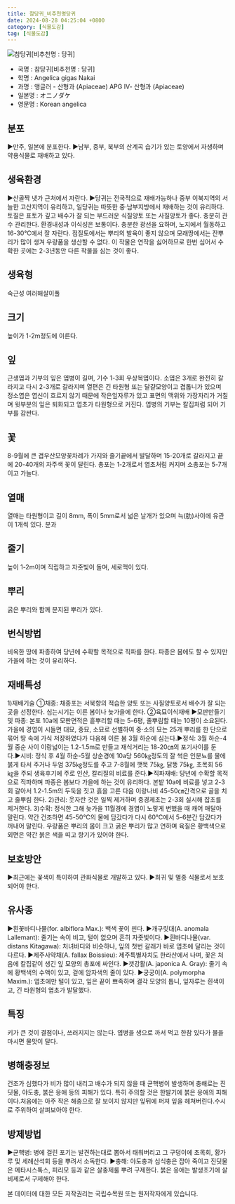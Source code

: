 ```yaml
---
title: 참당귀_비추천명당귀
date: 2024-08-28 04:25:04 +0800
category: [식물도감]
tag: [식물도감]
---
```




![참당귀[비추천명 : 당귀]](/fileUpload/plants/basic/Umbelliferae/Angelica/7355/1_th2.JPG)
- 국명 : 참당귀[비추천명 : 당귀]
- 학명 : Angelica gigas Nakai
- 과명 : 앵글러 - 산형과 (Apiaceae) APG Ⅳ- 산형과 (Apiaceae)
- 일본명 : オニノダケ
- 영문명 : Korean angelica


## 분포
▶만주, 일본에 분포한다.▶남부, 중부, 북부의 산계곡 습기가 있는 토양에서 자생하며 약용식물로 재배하고 있다.
## 생육환경
▶산골짝 냇가 근처에서 자란다. ▶당귀는 전국적으로 재배가능하나 중부 이북지역의 서늘한 고산지역이 유리하고, 일당귀는 따뜻한 중·남부지방에서 재배하는 것이 유리하다. 토질은 표토가 깊고 배수가 잘 되는 부드러운 식질양토 또는 사질양토가 좋다. 충분히 관수 관리한다. 환경내성과 이식성은 보통이다. 충분한 광선을 요하며, 노지에서 월동하고 16-30℃에서 잘 자란다. 점질토에서는 뿌리의 발육이 좋지 않으며 모래땅에서는 잔뿌리가 많이 생겨 우량품을 생산할 수 없다. 이 작물은 연작을 싫어하므로 한번 심어서 수확한 곳에는 2-3년동안 다른 작물을 심는 것이 좋다.
## 생육형
숙근성 여러해살이풀
## 크기
높이가 1-2m정도에 이른다.
## 잎
근생엽과 기부의 잎은 엽병이 길며, 기수 1-3회 우상복엽이다. 소엽은 3개로 완전히 갈라지고 다시 2-3개로 갈라지며 열편은 긴 타원형 또는 달걀모양이고 겹톱니가 있으며 정소엽은 엽신이 흐르지 않기 때문에 작은잎자루가 있고 표면의 맥위와 가장자리가 거칠며 윗부분의 잎은 퇴화되고 엽초가 타원형으로 커진다. 엽병의 기부는 칼집처럼 되어 기부를 감싼다.
## 꽃
8-9월에 큰 겹우산모양꽃차례가 가지와 줄기끝에서 발달하며 15-20개로 갈라지고 끝에 20-40개의 자주색 꽃이 달린다. 총포는 1-2개로서 엽초처럼 커지며 소총포는 5-7개이고 가늘다.
## 열매
열매는 타원형이고 길이 8mm, 폭이 5mm로서 넓은 날개가 있으며 늑(肋)사이에 유관이 1개씩 있다. 분과
## 줄기
높이 1-2m이며 직립하고 자줏빛이 돌며, 세로맥이 있다.
## 뿌리
굵은 뿌리와 함께 분지된 뿌리가 있다.
## 번식방법
비옥한 땅에 파종하여 당년에 수확할 목적으로 직파를 한다. 파종은 봄에도 할 수 있지만 가을에 하는 것이 유리하다.
## 재배특성
1)재배기술①채종: 채종포는 서북향의 적습한 양토 또는 사질양토로서 배수가 잘 되는 곳을 선정한다. 심는시기는 이른 봄이나 늦가을에 한다.②육묘이식재배 ▶모판만들기 및 파종: 본포 10a에 모판면적은 흩뿌리할 때는 5-6평, 줄뿌림할 때는 10평이 소요된다. 가을에 경엽이 시들면 대묘, 중묘, 소묘로 선별하여 중·소의 묘는 25개 뿌리를 한 단으로 묶어 땅 속에 가식 저장하였다가 다음해 이른 봄 3월 하순에 심는다.▶정식: 3월 하순-4월 중순 사이 이랑넓이는 1.2-1.5m로 만들고 재식거리는 18-20㎝의 포기사이를 둔다.▶시비: 정식 후 4월 하순-5월 상순경에 10a당 560㎏정도의 잘 썩은 인분뇨를 물에 붉게 타서 주거나 두엄 375㎏정도를 주고 7-8월에 깻묵 75㎏, 닭똥 75㎏, 초목회 56㎏을 주되 생육후기에 주로 인산, 칼리질의 비료를 준다.▶직파재배: 당년에 수확할 목적으로 직파하며 파종은 봄보다 가을에 하는 것이 유리하다. 본밭 10a에 비료를 넣고 2-3회 갈아서 1.2-1.5m의 두둑을 짓고 흙을 고른 다음 이랑나비 45-50㎝간격으로 골을 치고 줄뿌림 한다. 2)관리: 웃자란 것은 일찍 제거하며 중경제초는 2-3회 실시해 잡초를 제거한다. 3)수확: 정식한 그해 늦가을 11월경에 경엽이 노랗게 변했을 때 캐어 매달아 말린다. 약간 건조하면 45-50℃의 물에 담갔다가 다시 60℃에서 5-6분간 담갔다가 꺼내어 말린다. 우량품은 뿌리의 몸이 크고 굵은 뿌리가 많고 연하며 육질은 황백색으로 외면은 약간 붉은 색을 띠고 향기가 있어야 한다.
## 보호방안
▶최근에는 꽃색이 특이하여 관화식물로 개발하고 있다.▶희귀 및 멸종 식물로서 보호되어야 한다.
## 유사종
▶흰꽃바디나물(for. albiflora Max.): 백색 꽃이 핀다.▶개구릿대(A. anomala Lallemant): 줄기는 속이 비고, 털이 없으며 흔히 자줏빛이다. ▶흰바디나물(var. distans Kitagawa): 처녀바디와 비슷하나, 잎의 첫번 갈래가 바로 엽초에 달리는 것이 다르다.▶제주사약채(A. fallax Boissieu): 제주특별자치도 한라산에서 나며, 꽃은 처음에 칼집같이 생긴 잎 모양의 총포에 싸인다.▶갯강활(A. japonica A. Gray): 줄기 속에 황백색의 수액이 있고, 겉에 암자색의 줄이 있다. ▶궁궁이(A. polymorpha Maxim.): 엽초에만 털이 있고, 잎은 끝이 뾰족하며 결각 모양의 톱니, 잎자루는 흰색이고, 긴 타원형의 엽초가 발달했다.
## 특징
키가 큰 것이 결점이나, 쓰러지지는 않는다. 엽병을 생으로 까서 먹고 한참 있다가 물을 마시면 물맛이 달다.
## 병해충정보
건조가 심했다가 비가 많이 내리고 배수가 되지 않을 때 균핵병이 발생하며 충해로는 진딧물, 야도충, 붉은 응애 등의 피해가 있다. 특히 주의할 것은 한발기에 붉은 응애의 피해이다.처음에는 아주 작은 해충으로 잘 보이지 않지만 잎뒤에 퍼져 잎을 헤쳐버린다.수시로 주위하여 살펴보아야 한다.
## 방제방법
▶균핵병: 병에 걸린 포기는 발견하는대로 뽑아서 태워버리고 그 구덩이에 초목회, 황가루 및 세례산석회 등을 뿌려서 소독한다.▶충해: 야도충과 심식충은 잡아 죽이고 진딧물은 메타시스톡스, 피리모 등과 같은 살충제룰 뿌려 구제한다. 붉은 응애는 발생초기에 살비제로서 구제해야 한다.






본 데이터에 대한 모든 저작권리는 국립수목원 또는 원저작자에게 있습니다.
